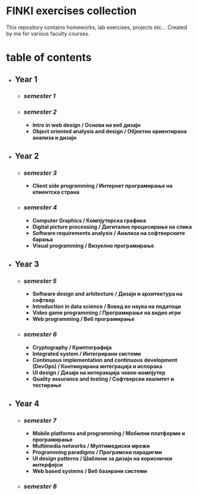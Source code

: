 
# FINKI exercises collection

This repository contains homeworks, lab exercises, projects etc...
Created by me for various faculty courses.

# table of contents
- ## Year 1 
  - ### ***semester 1***
    
  - ### ***semester 2***
    - **Intro in web design / Основи на веб дизајн**
    - **Object oriented analysis and design / Објектно ориентирана анализа и дизајн**
- ## Year 2
  - ### ***semester 3***
    - **Client side programming / Интернет програмирање на клиентска страна**
  - ### ***semester 4***
    - **Computer Graphics / Компјутерска графика**
    - **Digital picture processing / Дигитално процесирање на слика**
    - **Software requirements analysis / Анализа на софтверските барања**
    - **Visual programming / Визуелно програмирање**
- ## Year 3
  - ### ***semester 5***
    - **Software design and arhitecture / Дизајн и архитектура на софтвер**
    - **Introduction in data science / Вовед во наука на податоци**
    - **Video game programming / Програмирање на видео игри**
    - **Web programming / Веб програмирање**
  - ### ***semester 6***
      - **Cryptography / Криптографија**
      - **Integrated system / Интегрирани системи**
      - **Continuous implementation and continuous development (DevOps) / Континуирана интеграција и испорака**
      - **UI design / Дизајн на интеракција човек-компјутер**
      - **Quality assurance and testing / Софтверски квалитет и тестирање**
- ## Year 4
  - ### ***semester 7***
    - **Mobile platforms and programming / Мобилни платформи и програмирање**
    - **Multimedia networks / Мултимедиски мрежи**
    - **Programming paradigms / Програмски парадигми**
    - **UI design patterns / Шаблони за дизајн на кориснички интерфејси**
    - **Web based systems / Веб базирани системи**
  - ### ***semester 8***    